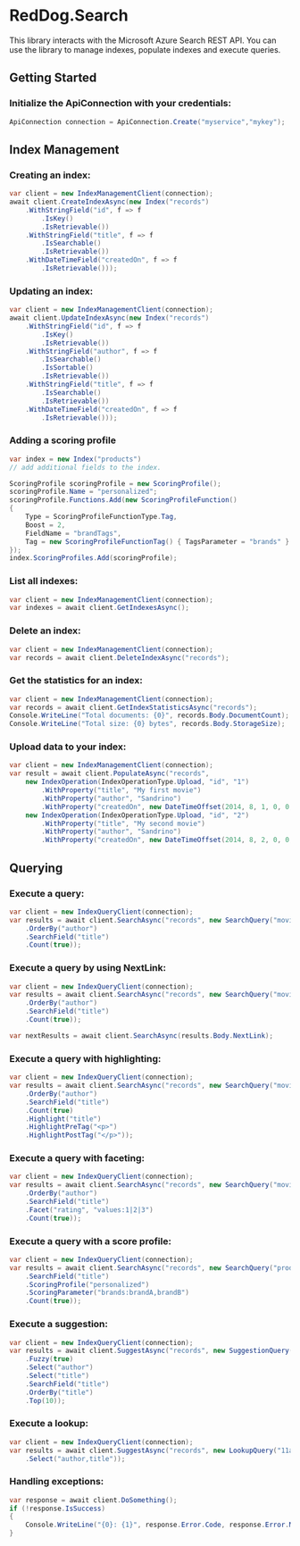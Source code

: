 RedDog.Search
=============

This library interacts with the Microsoft Azure Search REST API. You can use the library to manage indexes, populate indexes and execute queries.


## Getting Started

### Initialize the ApiConnection with your credentials:

```C#
ApiConnection connection = ApiConnection.Create("myservice","mykey");
```

## Index Management

### Creating an index:

```C#
var client = new IndexManagementClient(connection);
await client.CreateIndexAsync(new Index("records")
    .WithStringField("id", f => f
        .IsKey()
        .IsRetrievable())
    .WithStringField("title", f => f
        .IsSearchable()
        .IsRetrievable())
    .WithDateTimeField("createdOn", f => f
        .IsRetrievable()));
```


### Updating an index:

```C#
var client = new IndexManagementClient(connection);
await client.UpdateIndexAsync(new Index("records")
    .WithStringField("id", f => f
        .IsKey()
        .IsRetrievable())
    .WithStringField("author", f => f
        .IsSearchable()
        .IsSortable()
        .IsRetrievable())
    .WithStringField("title", f => f
        .IsSearchable()
        .IsRetrievable())
    .WithDateTimeField("createdOn", f => f
        .IsRetrievable()));
```


### Adding a scoring profile

```C#
var index = new Index("products")
// add additional fields to the index.

ScoringProfile scoringProfile = new ScoringProfile();
scoringProfile.Name = "personalized";
scoringProfile.Functions.Add(new ScoringProfileFunction()
{
    Type = ScoringProfileFunctionType.Tag,
    Boost = 2,
    FieldName = "brandTags",
    Tag = new ScoringProfileFunctionTag() { TagsParameter = "brands" }                
}); 
index.ScoringProfiles.Add(scoringProfile);
```

### List all indexes:

```C#
var client = new IndexManagementClient(connection);
var indexes = await client.GetIndexesAsync();
```


### Delete an index:

```C#
var client = new IndexManagementClient(connection);
var records = await client.DeleteIndexAsync("records");
```


### Get the statistics for an index:

```C#
var client = new IndexManagementClient(connection);
var records = await client.GetIndexStatisticsAsync("records");
Console.WriteLine("Total documents: {0}", records.Body.DocumentCount);
Console.WriteLine("Total size: {0} bytes", records.Body.StorageSize);
```


### Upload data to your index:

```C#
var client = new IndexManagementClient(connection);
var result = await client.PopulateAsync("records",
    new IndexOperation(IndexOperationType.Upload, "id", "1")
        .WithProperty("title", "My first movie")
        .WithProperty("author", "Sandrino")
        .WithProperty("createdOn", new DateTimeOffset(2014, 8, 1, 0, 0, 0, TimeSpan.Zero)),
    new IndexOperation(IndexOperationType.Upload, "id", "2")
        .WithProperty("title", "My second movie")
        .WithProperty("author", "Sandrino")
        .WithProperty("createdOn", new DateTimeOffset(2014, 8, 2, 0, 0, 0, TimeSpan.Zero)));
```

## Querying

### Execute a query:

```C#
var client = new IndexQueryClient(connection);
var results = await client.SearchAsync("records", new SearchQuery("movie")
    .OrderBy("author")
    .SearchField("title")
    .Count(true));
```


### Execute a query by using NextLink:

```C#
var client = new IndexQueryClient(connection);
var results = await client.SearchAsync("records", new SearchQuery("movie")
    .OrderBy("author")
    .SearchField("title")
    .Count(true));

var nextResults = await client.SearchAsync(results.Body.NextLink);
```


### Execute a query with highlighting: 

```C#
var client = new IndexQueryClient(connection);
var results = await client.SearchAsync("records", new SearchQuery("movie")
    .OrderBy("author")
    .SearchField("title")
    .Count(true)
	.Highlight("title")
	.HighlightPreTag("<p>")
	.HighlightPostTag("</p>"));
```


### Execute a query with faceting:

```C#
var client = new IndexQueryClient(connection);
var results = await client.SearchAsync("records", new SearchQuery("movie")
    .OrderBy("author")
    .SearchField("title")
	.Facet("rating", "values:1|2|3")
    .Count(true));
```


### Execute a query with a score profile:

```C#
var client = new IndexQueryClient(connection);
var results = await client.SearchAsync("records", new SearchQuery("products")
    .SearchField("title")
	.ScoringProfile("personalized")
    .ScoringParameter("brands:brandA,brandB")
    .Count(true));
```


### Execute a suggestion:

```C#
var client = new IndexQueryClient(connection);
var results = await client.SuggestAsync("records", new SuggestionQuery("mov")
	.Fuzzy(true)
	.Select("author")
	.Select("title")                    
	.SearchField("title")
	.OrderBy("title")
	.Top(10));
```


### Execute a lookup:

```C#
var client = new IndexQueryClient(connection);
var results = await client.SuggestAsync("records", new LookupQuery("11ad89b6-9f1b-4380-aa06-8da39df61210")
	.Select("author,title"));
```


### Handling exceptions:

```C#
var response = await client.DoSomething();
if (!response.IsSuccess)
{
    Console.WriteLine("{0}: {1}", response.Error.Code, response.Error.Message);
}
```